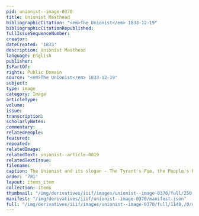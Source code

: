 ```yaml
---
pid: unionist--image-0370
title: Unionist Masthead
bibliographicCitation: "<em>The Unionist</em> 1833-12-19"
bibliographicCitationRepublished: 
fullIssueSequenceNumber: 
creator: 
dateCreated: '1833'
description: Unionist Masthead
language: English
publisher: 
IsPartOf: 
rights: Public Domain
source: "<em>The Unionist</em> 1833-12-19"
subject: 
type: image
category: Image
articleType: 
volume: 
issue: 
transcription: 
scholarlyNotes: 
commentary: 
relatedPeople: 
featured: 
repeated: 
relatedImage: 
relatedText: unionist--article-0019
relatedTextIssue: 
filename: 
caption: The Unionist and its slogan - The Tyrant's Foe, the People's Friend
order: '781'
layout: items_item
collection: items
thumbnail: "/img/derivatives/iiif/images/unionist--image-0370/full/250,/0/default.jpg"
manifest: "/img/derivatives/iiif/unionist--image-0370/manifest.json"
full: "/img/derivatives/iiif/images/unionist--image-0370/full/1140,/0/default.jpg"
---
```

